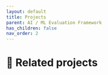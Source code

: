 ```yaml
---
layout: default
title: Projects
parent: AI / ML Evaluation Framework
has_children: false
nav_order: 2
---
```


# 🚧 Related projects
